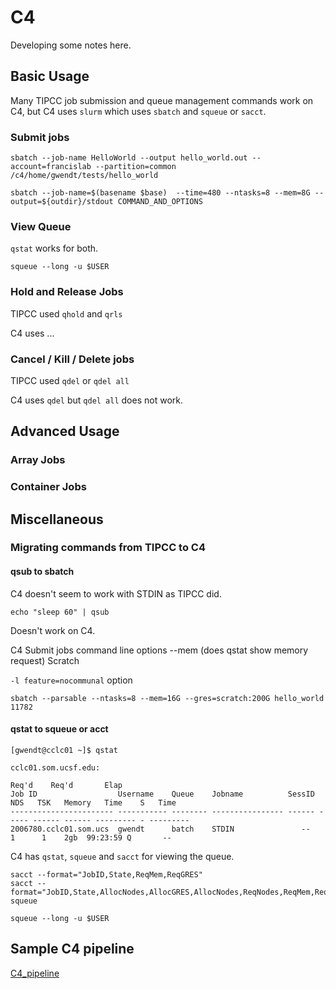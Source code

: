
#	C4

Developing some notes here.

##	Basic Usage

Many TIPCC job submission and queue management commands work on C4,
but C4 uses `slurm` which uses `sbatch` and `squeue` or `sacct`.


###	Submit jobs


```
sbatch --job-name HelloWorld --output hello_world.out --account=francislab --partition=common /c4/home/gwendt/tests/hello_world

sbatch --job-name=$(basename $base)  --time=480 --ntasks=8 --mem=8G --output=${outdir}/stdout COMMAND_AND_OPTIONS
```


###	View Queue

`qstat` works for both.

`squeue --long -u $USER`


###	Hold and Release Jobs

TIPCC used `qhold` and `qrls`

C4 uses ...


###	Cancel / Kill / Delete jobs

TIPCC used `qdel` or `qdel all`

C4 uses `qdel` but `qdel all` does not work.


##	Advanced Usage



###	Array Jobs



###	Container Jobs




##	Miscellaneous

###	Migrating commands from TIPCC to C4



####	qsub to sbatch	

C4 doesn't seem to work with STDIN as TIPCC did.

`echo "sleep 60" | qsub`

Doesn't work on C4.



C4 Submit jobs command line options
	--mem (does qstat show memory request)
	Scratch



`-l feature=nocommunal` option


```
sbatch --parsable --ntasks=8 --mem=16G --gres=scratch:200G hello_world
11782
```


####	qstat to squeue or acct

```
[gwendt@cclc01 ~]$ qstat

cclc01.som.ucsf.edu: 
                                                                                  Req'd    Req'd       Elap
Job ID                  Username    Queue    Jobname          SessID  NDS   TSK   Memory   Time    S   Time
----------------------- ----------- -------- ---------------- ------ ----- ------ ------ --------- - ---------
2006780.cclc01.som.ucs  gwendt      batch    STDIN               --      1      1    2gb  99:23:59 Q       -- 
```

C4 has `qstat`, `squeue` and `sacct` for viewing the queue.

```
sacct --format="JobID,State,ReqMem,ReqGRES"
sacct --format="JobID,State,AllocNodes,AllocGRES,AllocNodes,ReqNodes,ReqMem,ReqGRES"
squeue

squeue --long -u $USER

```

##	Sample C4 pipeline


[C4_pipeline](docs/C4_pipeline)


